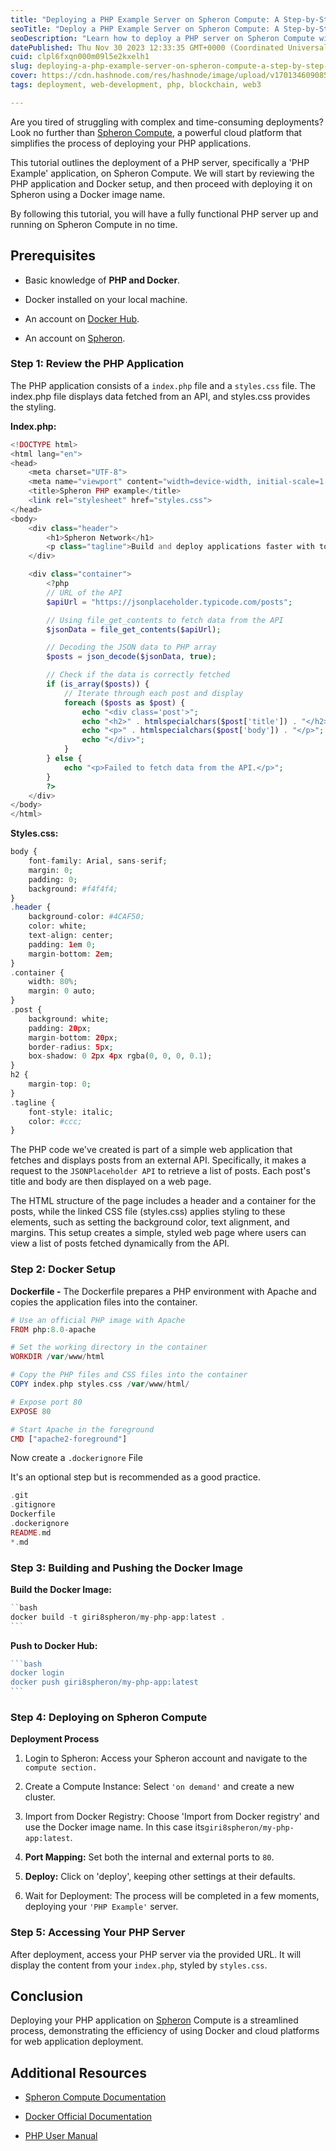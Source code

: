 ```yaml
---
title: "Deploying a PHP Example Server on Spheron Compute: A Step-by-Step Guide"
seoTitle: "Deploy a PHP Example Server on Spheron Compute: A Step-by-Step Guide"
seoDescription: "Learn how to deploy a PHP server on Spheron Compute with this comprehensive step-by-step guide."
datePublished: Thu Nov 30 2023 12:33:35 GMT+0000 (Coordinated Universal Time)
cuid: clpl6fxqn000m09l5e2kxelh1
slug: deploying-a-php-example-server-on-spheron-compute-a-step-by-step-guide
cover: https://cdn.hashnode.com/res/hashnode/image/upload/v1701346090858/f2bedd37-c213-4d7d-828d-3e6aaf65341f.png
tags: deployment, web-development, php, blockchain, web3

---
```


Are you tired of struggling with complex and time-consuming deployments? Look no further than [Spheron Compute](https://docs.spheron.network/compute/cluster/compute/), a powerful cloud platform that simplifies the process of deploying your PHP applications.

This tutorial outlines the deployment of a PHP server, specifically a 'PHP Example' application, on Spheron Compute. We will start by reviewing the PHP application and Docker setup, and then proceed with deploying it on Spheron using a Docker image name.

By following this tutorial, you will have a fully functional PHP server up and running on Spheron Compute in no time.

## **Prerequisites**

* Basic knowledge of **PHP and Docker**.
    
* Docker installed on your local machine.
    
* An account on [Docker Hub](https://hub.docker.com/signup).
    
* An account on [Spheron](https://app.spheron.network/#/login).
    

### **Step 1: Review the PHP Application**

The PHP application consists of a `index.php` file and a `styles.css` file. The index.php file displays data fetched from an API, and styles.css provides the styling.

**Index.php:**

```php
<!DOCTYPE html>
<html lang="en">
<head>
    <meta charset="UTF-8">
    <meta name="viewport" content="width=device-width, initial-scale=1.0">
    <title>Spheron PHP example</title>
    <link rel="stylesheet" href="styles.css">
</head>
<body>
    <div class="header">
        <h1>Spheron Network</h1>
        <p class="tagline">Build and deploy applications faster with total control and peace of mind</p>
    </div>

    <div class="container">
        <?php
        // URL of the API
        $apiUrl = "https://jsonplaceholder.typicode.com/posts";

        // Using file_get_contents to fetch data from the API
        $jsonData = file_get_contents($apiUrl);

        // Decoding the JSON data to PHP array
        $posts = json_decode($jsonData, true);

        // Check if the data is correctly fetched
        if (is_array($posts)) {
            // Iterate through each post and display
            foreach ($posts as $post) {
                echo "<div class='post'>";
                echo "<h2>" . htmlspecialchars($post['title']) . "</h2>";
                echo "<p>" . htmlspecialchars($post['body']) . "</p>";
                echo "</div>";
            }
        } else {
            echo "<p>Failed to fetch data from the API.</p>";
        }
        ?>
    </div>
</body>
</html>
```

**Styles.css:**

```php
body {
    font-family: Arial, sans-serif;
    margin: 0;
    padding: 0;
    background: #f4f4f4;
}
.header {
    background-color: #4CAF50;
    color: white;
    text-align: center;
    padding: 1em 0;
    margin-bottom: 2em;
}
.container {
    width: 80%;
    margin: 0 auto;
}
.post {
    background: white;
    padding: 20px;
    margin-bottom: 20px;
    border-radius: 5px;
    box-shadow: 0 2px 4px rgba(0, 0, 0, 0.1);
}
h2 {
    margin-top: 0;
}
.tagline {
    font-style: italic;
    color: #ccc;
}
```

  
The PHP code we've created is part of a simple web application that fetches and displays posts from an external API. Specifically, it makes a request to the `JSONPlaceholder API` to retrieve a list of posts. Each post's title and body are then displayed on a web page.

The HTML structure of the page includes a header and a container for the posts, while the linked CSS file (styles.css) applies styling to these elements, such as setting the background color, text alignment, and margins. This setup creates a simple, styled web page where users can view a list of posts fetched dynamically from the API.

### **Step 2: Docker Setup**

**Dockerfile -** The Dockerfile prepares a PHP environment with Apache and copies the application files into the container.

```php
# Use an official PHP image with Apache
FROM php:8.0-apache

# Set the working directory in the container
WORKDIR /var/www/html

# Copy the PHP files and CSS files into the container
COPY index.php styles.css /var/www/html/

# Expose port 80
EXPOSE 80

# Start Apache in the foreground
CMD ["apache2-foreground"]
```

Now create a `.dockerignore` File

It's an optional step but is recommended as a good practice.

```php
.git
.gitignore
Dockerfile
.dockerignore
README.md
*.md
```

### **Step 3: Building and Pushing the Docker Image**

**Build the Docker Image:**

````php
``bash
docker build -t giri8spheron/my-php-app:latest .
```
````

**Push to Docker Hub:**

````php
```bash
docker login
docker push giri8spheron/my-php-app:latest
```
````

### **Step 4: Deploying on Spheron Compute**

**Deployment Process**

1. Login to Spheron: Access your Spheron account and navigate to the `compute section.`
    
2. Create a Compute Instance: Select `'on demand'` and create a new cluster.
    
3. Import from Docker Registry: Choose 'Import from Docker registry' and use the Docker image name. In this case its`giri8spheron/my-php-app:latest`.
    
4. **Port Mapping:** Set both the internal and external ports to `80`.
    
5. **Deploy:** Click on 'deploy', keeping other settings at their defaults.
    
6. Wait for Deployment: The process will be completed in a few moments, deploying your `'PHP Example'` server.
    

### Step 5: Accessing Your PHP Server

After deployment, access your PHP server via the provided URL. It will display the content from your `index.php`, styled by `styles.css`.

## Conclusion

Deploying your PHP application on [Spheron](https://spheron.network/) Compute is a streamlined process, demonstrating the efficiency of using Docker and cloud platforms for web application deployment.

## Additional Resources

* [Spheron Compute Documentation](https://docs.spheron.network/marketplace-guide/)
    
* [Docker Official Documentation](https://docs.docker.com/)
    
* [PHP User Manual](https://www.php.net/manual/en/index.php)
